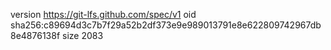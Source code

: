 version https://git-lfs.github.com/spec/v1
oid sha256:c89694d3c7b7f29a52b2df373e9e989013791e8e622809742967db8e4876138f
size 2083
